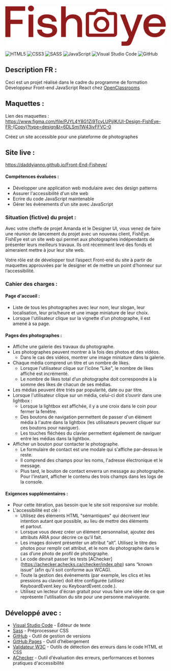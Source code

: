 ![FishEye ](ressources/assets/images/logo.png)

![HTML5](https://img.shields.io/badge/html5-%23E34F26.svg?style=for-the-badge&logo=html5&logoColor=white)
![CSS3](https://img.shields.io/badge/css3-%231572B6.svg?style=for-the-badge&logo=css3&logoColor=white)
![SASS](https://img.shields.io/badge/SASS-hotpink.svg?style=for-the-badge&logo=SASS&logoColor=white)
![JavaScript](https://img.shields.io/badge/javascript-%23323330.svg?style=for-the-badge&logo=javascript&logoColor=%23F7DF1E)
![Visual Studio Code](https://img.shields.io/badge/Visual%20Studio%20Code-0078d7.svg?style=for-the-badge&logo=visual-studio-code&logoColor=white)
![GitHub](https://img.shields.io/badge/github-%23121011.svg?style=for-the-badge&logo=github&logoColor=white)


## Description FR :

Ceci est un projet réalisé dans le cadre du programme de formation Développeur Front-end JavaScript React chez [OpenClassrooms](https://openclassrooms.com/fr/paths/516-developpeur-dapplication-javascript-react)

## Maquettes :

Lien des maquettes : https://www.figma.com/file/PJYL4Y8G1Zi9TcyLUPijlK/UI-Design-FishEye-FR-(Copy)?type=design&t=6DLSmi1W43ivFFVC-0

Créez un site accessible pour une plateforme de photographes

## Site live :

https://daddyjanno.github.io/Front-End-Fisheye/

#### Compétences évaluées :

-   Développer une application web modulaire avec des design patterns
-   Assurer l'accessibilité d'un site web
-   Ecrire du code JavaScript maintenable
-   Gérer les évènements d'un site avec JavaScript

### Situation (fictive) du projet :

Avec votre cheffe de projet Amanda et le Designer UI, vous venez de faire une réunion de lancement du projet avec un nouveau client, FishEye. FishEye est un site web qui permet aux photographes indépendants de présenter leurs meilleurs travaux. Ils ont récemment levé des fonds et aimeraient mettre à jour leur site web.

Votre rôle est de développer tout l’aspect Front-end du site à partir de maquettes approuvées par le designer et de mettre un point d’honneur sur l’accessibilité.

### Cahier des charges :

#### Page d'accueil :

-   Liste de tous les photographes avec leur nom, leur slogan, leur
localisation, leur prix/heure et une image miniature de leur choix.
-   Lorsque l'utilisateur clique sur la vignette d'un photographe, il est
amené à sa page.

#### Pages des photographes :

-   Affiche une galerie des travaux du photographe.
-   Les photographes peuvent montrer à la fois des photos et des vidéos.
    -   Dans le cas des vidéos, montrer une image miniature dans la galerie.
-   Chaque média comprend un titre et un nombre de likes.
    -   Lorsque l'utilisateur clique sur l'icône "Like", le nombre de likes affiché est incrémenté.
    -   Le nombre de likes total d’un photographe doit correspondre à la somme des likes de chacun de ses médias.
-   Les médias peuvent être triés par popularité, date ou par titre.
-   Lorsque l'utilisateur clique sur un média, celui-ci doit s’ouvrir dans une lightbox :
    -    Lorsque la lightbox est affichée, il y a une croix dans le coin pour fermer la fenêtre.
    -   Des boutons de navigation permettent de passer d'un élément média à l'autre dans la lightbox (les utilisateurs peuvent cliquer sur ces boutons pour naviguer).
    - Les touches fléchées du clavier permettent également de naviguer entre les médias dans la lightbox.
-   Afficher un bouton pour contacter le photographe.
    -   Le formulaire de contact est une modale qui s'affiche par-dessus le reste.
    -   Il comprend des champs pour les noms, l'adresse électronique et le message.
    -   Plus tard, le bouton de contact enverra un message au photographe.
        Pour l'instant, afficher le contenu des trois champs dans les logs de la console.

#### Exigences supplémentaires :

-   Pour cette itération, pas besoin que le site soit responsive sur mobile.
-   L'accessibilité est clé :
    -   Utilisez des éléments HTML "sémantiques" qui décrivent leur intention autant que possible, au lieu de mettre des éléments <div> et <span> partout.
    -   Lorsque vous devez créer un élément personnalisé, ajoutez des attributs ARIA pour décrire ce qu'il fait.
    -   Les images doivent présenter un attribut “alt”. Utilisez le titre des photos pour remplir cet attribut, et le nom du photographe dans le cas d’une photo de profil de photographe.
    -   Le code devrait passer les tests [AChecker] (https://achecker.achecks.ca/checker/index.php) sans “known issue” (afin qu'il soit conforme aux WCAG).
    - Toute la gestion des événements (par exemple, les clics et les pressions au clavier) doit être configurée (utilisez KeyboardEvent.key ou KeyboardEvent.code.).
    - Utilisez un lecteur d'écran gratuit pour vous faire une idée de ce que représente l'utilisation du site pour une personne malvoyante.


## Développé avec :

-   [Visual Studio Code](https://code.visualstudio.com/) - Éditeur de texte
-   [Sass](https://sass-lang.com/) - Préprocesseur CSS
-   [GitHub](https://github.com/) - Outil de gestion de versions
-   [GitHub Pages](https://pages.github.com/) - Outil d’hébergement
-   [Validateur W3C](https://validator.w3.org/) - Outils de détection des erreurs dans le code HTML et CSS
-   [AChecker](https://achecker.achecks.ca/checker/index.php) - Outil d'évaluation des erreurs, performances et bonnes pratiques d'accessibilité
